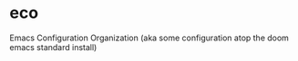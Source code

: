 # eco

Emacs Configuration Organization (aka some configuration atop the doom emacs standard install)
